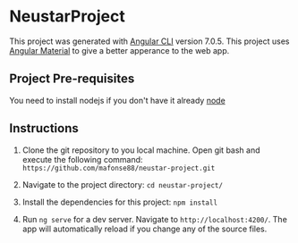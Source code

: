 # NeustarProject

This project was generated with [Angular CLI](https://github.com/angular/angular-cli) version 7.0.5.
This project uses [Angular Material](https://material.angular.io/) to give a better apperance to the web app.

## Project Pre-requisites

You need to install nodejs if you don't have it already [node](https://nodejs.org/en/)

## Instructions

1. Clone the git repository to you local machine. Open git bash and execute the following command:
`https://github.com/mafonse88/neustar-project.git`

2. Navigate to the project directory:
`cd neustar-project/`

3. Install the dependencies for this project:
`npm install`

4. Run `ng serve` for a dev server. Navigate to `http://localhost:4200/`. The app will automatically reload if you change any of the source files.
